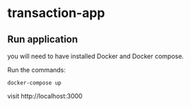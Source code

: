 # transaction-app

## Run application

you will need to have installed Docker and Docker compose.

Run the commands:

```
docker-compose up
```

visit http://localhost:3000
